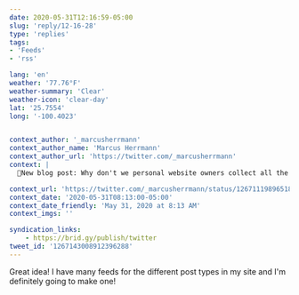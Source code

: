 ```yaml
---
date: 2020-05-31T12:16:59-05:00
slug: 'reply/12-16-28'
type: 'replies'
tags:
- 'Feeds'
- 'rss'

lang: 'en'
weather: '77.76°F'
weather-summary: 'Clear'
weather-icon: 'clear-day'
lat: '25.7554'
long: '-100.4023'


context_author: '_marcusherrmann'
context_author_name: 'Marcus Herrmann'
context_author_url: 'https://twitter.com/_marcusherrmann'
context: |
  📝New blog post: Why don't we personal website owners collect all the feeds we generate at one central place, for example on a /feeds page? A place for RSS feeds of your blog posts, favorited items, or even tweets. Like this: <a href="http://marcus.io/feeds">http://marcus.io/feeds</a>

context_url: 'https://twitter.com/_marcusherrmann/status/1267111989651869696?s=12'
context_date: '2020-05-31T08:13:00-05:00'
context_date_friendly: 'May 31, 2020 at 8:13 AM'
context_imgs: ''

syndication_links:
    - https://brid.gy/publish/twitter
tweet_id: '1267143008912396288'
---
```

Great idea! I have many feeds for the different post types in my site and I'm definitely going to make one!  